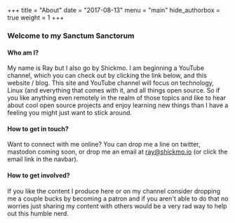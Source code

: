 +++
title = "About"
date = "2017-08-13"
menu = "main"
hide_authorbox = true
weight = 1
+++

### Welcome to my Sanctum Sanctorum


#### Who am I?

My name is Ray but I also go by Shickmo. I am beginning a YouTube channel, which you can check out by clicking the link below, and this website / blog. This site and YouTube channel will focus on technology, Linux (and everything that comes with it, and all things open source. So if you like anything even remotely in the realm of those topics and like to hear about cool open source projects and enjoy learning new things than I have a feeling you might just want to stick around.

#### How to get in touch?

Want to connect with me online? You can drop me a line on twitter, mastodon coming soon, or drop me an email at ray@shickmo.io (or click the email link in the navbar).

#### How to get involved?

If you like the content I produce here or on my channel consider dropping me a couple bucks by becoming a patron and if you aren't able to do that no worries just sharing my content with others would be a very rad way to help out this humble nerd.
